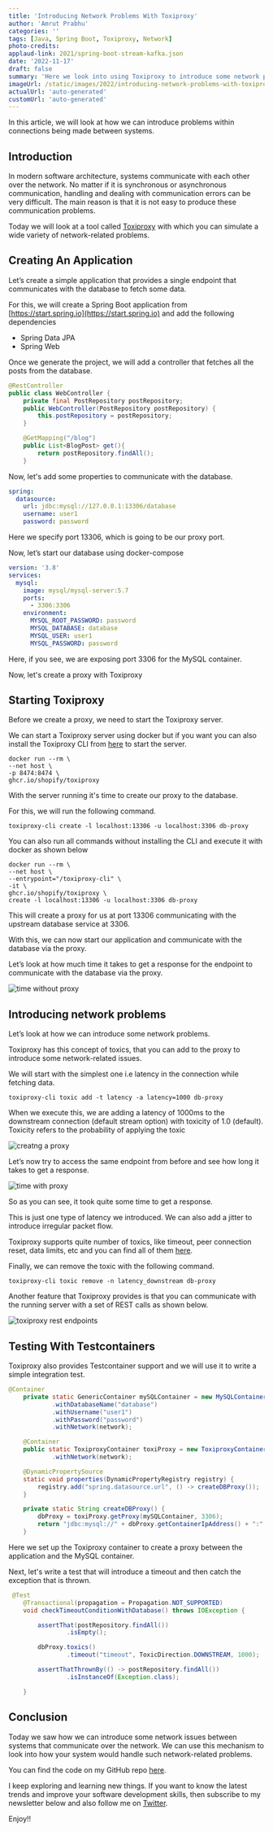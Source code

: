 ```yaml
---
title: 'Introducing Network Problems With Toxiproxy'
author: 'Amrut Prabhu'
categories: ''
tags: [Java, Spring Boot, Toxiproxy, Network]
photo-credits:
applaud-link: 2021/spring-boot-stream-kafka.json
date: '2022-11-17'
draft: false
summary: 'Here we look into using Toxiproxy to introduce some network problem with systems'
imageUrl: /static/images/2022/introducing-network-problems-with-toxiproxy/cover.jpg
actualUrl: 'auto-generated'
customUrl: 'auto-generated'
---
```


In this article, we will look at how we can introduce problems within connections being made between systems.

## Introduction

In modern software architecture, systems communicate with each other over the network. No matter if it is synchronous or asynchronous communication, handling and dealing with communication errors can be very difficult. The main reason is that it is not easy to produce these communication problems.

Today we will look at a tool called [Toxiproxy](https://github.com/Shopify/toxiproxy) with which you can simulate a wide variety of network-related problems.

## Creating An Application

Let’s create a simple application that provides a single endpoint that communicates with the database to fetch some data.

For this, we will create a Spring Boot application from [https://start.spring.io](https://start.spring.io) and add the following dependencies

- Spring Data JPA
- Spring Web

Once we generate the project, we will add a controller that fetches all the posts from the database.

```java
@RestController
public class WebController {
    private final PostRepository postRepository;
    public WebController(PostRepository postRepository) {
        this.postRepository = postRepository;
    }

    @GetMapping("/blog")
    public List<BlogPost> get(){
        return postRepository.findAll();
    }
```

Now, let's add some properties to communicate with the database.

```yaml
spring:
  datasource:
    url: jdbc:mysql://127.0.0.1:13306/database
    username: user1
    password: password
```

Here we specify port 13306, which is going to be our proxy port.

Now, let’s start our database using docker-compose

```yaml
version: '3.8'
services:
  mysql:
    image: mysql/mysql-server:5.7
    ports:
      - 3306:3306
    environment:
      MYSQL_ROOT_PASSWORD: password
      MYSQL_DATABASE: database
      MYSQL_USER: user1
      MYSQL_PASSWORD: password
```

Here, if you see, we are exposing port 3306 for the MySQL container.

Now, let's create a proxy with Toxiproxy

## Starting Toxiproxy

Before we create a proxy, we need to start the Toxiproxy server.

We can start a Toxiproxy server using docker but if you want you can also install the Toxiproxy CLI from [here](https://github.com/Shopify/toxiproxy/releases) to start the server.

```shell
docker run --rm \
--net host \
-p 8474:8474 \
ghcr.io/shopify/toxiproxy
```

With the server running it's time to create our proxy to the database.

For this, we will run the following command.

```shell
toxiproxy-cli create -l localhost:13306 -u localhost:3306 db-proxy
```

You can also run all commands without installing the CLI and execute it with docker as shown below

```shell
docker run --rm \
--net host \
--entrypoint="/toxiproxy-cli" \
-it \
ghcr.io/shopify/toxiproxy \
create -l localhost:13306 -u localhost:3306 db-proxy
```

This will create a proxy for us at port 13306 communicating with the upstream database service at 3306.

With this, we can now start our application and communicate with the database via the proxy.

Let’s look at how much time it takes to get a response for the endpoint to communicate with the database via the proxy.

![time without proxy](/static/images/2022/introducing-network-problems-with-toxiproxy/time-without-proxy.png)

## Introducing network problems

Let’s look at how we can introduce some network problems.

Toxiproxy has this concept of toxics, that you can add to the proxy to introduce some network-related issues.

We will start with the simplest one i.e latency in the connection while fetching data.

```shell
toxiproxy-cli toxic add -t latency -a latency=1000 db-proxy
```

When we execute this, we are adding a latency of 1000ms to the downstream connection (default stream option) with toxicity of 1.0 (default). Toxicity refers to the probability of applying the toxic

![creatng a proxy](/static/images/2022/introducing-network-problems-with-toxiproxy/proxy-create.png)

Let’s now try to access the same endpoint from before and see how long it takes to get a response.

![time with proxy](/static/images/2022/introducing-network-problems-with-toxiproxy/time-with-proxy.png)

So as you can see, it took quite some time to get a response.

This is just one type of latency we introduced. We can also add a jitter to introduce irregular packet flow.

Toxiproxy supports quite number of toxics, like timeout, peer connection reset, data limits, etc and you can find all of them [here](https://github.com/Shopify/toxiproxy#toxics).

Finally, we can remove the toxic with the following command.

```shell
toxiproxy-cli toxic remove -n latency_downstream db-proxy
```

Another feature that Toxiproxy provides is that you can communicate with the running server with a set of REST calls as shown below.

![toxiproxy rest endpoints](/static/images/2022/introducing-network-problems-with-toxiproxy/rest-endpoint.png)

## Testing With Testcontainers

Toxiproxy also provides Testcontainer support and we will use it to write a simple integration test.

```java
@Container
    private static GenericContainer mySQLContainer = new MySQLContainer(DockerImageName.parse("mysql/mysql-server:5.7").asCompatibleSubstituteFor("mysql"))
            .withDatabaseName("database")
            .withUsername("user1")
            .withPassword("password")
            .withNetwork(network);

    @Container
    public static ToxiproxyContainer toxiProxy = new ToxiproxyContainer()
            .withNetwork(network);

    @DynamicPropertySource
    static void properties(DynamicPropertyRegistry registry) {
        registry.add("spring.datasource.url", () -> createDBProxy());
    }

    private static String createDBProxy() {
        dbProxy = toxiProxy.getProxy(mySQLContainer, 3306);
        return "jdbc:mysql://" + dbProxy.getContainerIpAddress() + ":" + dbProxy.getProxyPort() + "/database";
    }
```

Here we set up the Toxiproxy container to create a proxy between the application and the MySQL container.

Next, let's write a test that will introduce a timeout and then catch the exception that is thrown.

```java
 @Test
    @Transactional(propagation = Propagation.NOT_SUPPORTED)
    void checkTimeoutConditionWithDatabase() throws IOException {

        assertThat(postRepository.findAll())
                .isEmpty();

        dbProxy.toxics()
                .timeout("timeout", ToxicDirection.DOWNSTREAM, 1000);

        assertThatThrownBy(() -> postRepository.findAll())
                .isInstanceOf(Exception.class);

    }
```

## Conclusion

Today we saw how we can introduce some network issues between systems that communicate over the network. We can use this mechanism to look into how your system would handle such network-related problems.

You can find the code on my GitHub repo [here](https://github.com/amrutprabhu/kubernetes-deployment-with-skaffold).

I keep exploring and learning new things. If you want to know the latest trends and improve your software development skills, then subscribe to my newsletter below and also follow me on [Twitter](https://twitter.com/amrutprabhu42).

Enjoy!!
